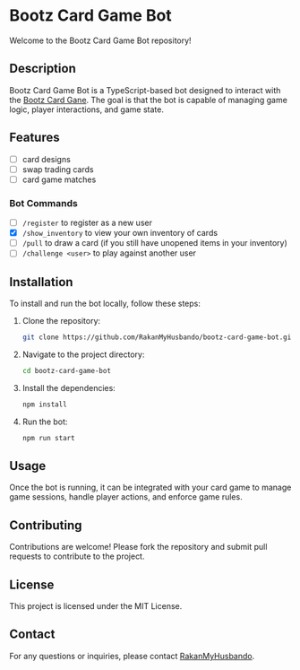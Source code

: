 # Bootz Card Game Bot

Welcome to the Bootz Card Game Bot repository!

## Description
Bootz Card Game Bot is a TypeScript-based bot designed to interact with the [Bootz Card Gane](https://github.com/RakanMyHusbando/bootz-card-game). The goal is that the bot is capable of managing game logic, player interactions, and game state. 

## Features
- [ ] card designs
- [ ] swap trading cards
- [ ] card game matches

### Bot Commands
- [ ] `/register` to register as a new user
- [x] `/show_inventory` to view your own inventory of cards
- [ ] `/pull` to draw a card (if you still have unopened items in your inventory)
- [ ] `/challenge <user>` to play against another user 

## Installation
To install and run the bot locally, follow these steps:
1. Clone the repository:
   ```bash
   git clone https://github.com/RakanMyHusbando/bootz-card-game-bot.git
   ```
2. Navigate to the project directory:
   ```bash
   cd bootz-card-game-bot
   ```
3. Install the dependencies:
   ```bash
   npm install
   ```
4. Run the bot:
   ```bash
   npm run start
   ```

## Usage
Once the bot is running, it can be integrated with your card game to manage game sessions, handle player actions, and enforce game rules.

## Contributing
Contributions are welcome! Please fork the repository and submit pull requests to contribute to the project.

## License
This project is licensed under the MIT License.

## Contact
For any questions or inquiries, please contact [RakanMyHusbando](https://github.com/RakanMyHusbando).

